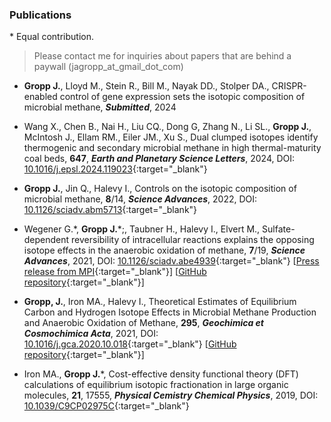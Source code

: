### Publications

\* Equal contribution.
> Please contact me for inquiries about papers that are behind a paywall (jagropp_at_gmail_dot_com)

- **Gropp J.**, Lloyd M., Stein R., Bill M., Nayak DD., Stolper DA., CRISPR-enabled control of gene expression sets the isotopic composition of microbial methane, ***Submitted***, 2024

- Wang X., Chen B., Nai H., Liu CQ., Dong G, Zhang N., Li SL., **Gropp J.**, McIntosh J., Ellam RM., Eiler JM., Xu S., Dual clumped isotopes identify thermogenic and secondary microbial methane in high thermal-maturity coal beds, **647**, ***Earth and Planetary Science Letters***, 2024, DOI: [10.1016/j.epsl.2024.119023](https://doi.org/10.1016/j.epsl.2024.119023){:target="_blank"}

- **Gropp J.**, Jin Q., Halevy I., Controls on the isotopic composition of microbial methane, **8**/14, ***Science Advances***, 2022, DOI: [10.1126/sciadv.abm5713](https://www.science.org/doi/10.1126/sciadv.abm5713){:target="_blank"}

- Wegener G.\*, **Gropp J.**\*;, Taubner H., Halevy I., Elvert M., Sulfate-dependent reversibility of intracellular reactions explains the opposing isotope effects in the anaerobic oxidation of methane, **7**/19, ***Science Advances***, 2021, DOI: [10.1126/sciadv.abe4939](http://doi.org/10.1126/sciadv.abe4939){:target="_blank"} [[Press release from MPI](https://www.mpi-bremen.de/en/Strange-isotopes-Scientists-from-Germany-and-Israel-explain-a-methane-isotope-paradox-of-the-seafloor.html){:target="_blank"}] [[GitHub repository](https://github.com/jagropp/AOM.bioiso.model){:target="_blank"}]

- **Gropp, J.**, Iron MA., Halevy I., Theoretical Estimates of Equilibrium Carbon and Hydrogen Isotope Effects in Microbial Methane Production and Anaerobic Oxidation of Methane, **295**, ***Geochimica et Cosmochimica Acta***, 2021, DOI: [10.1016/j.gca.2020.10.018](https://doi.org/10.1016/j.gca.2020.10.018){:target="_blank"} [[GitHub repository](https://github.com/jagropp/EFFs.GCA.2020){:target="_blank"}]

- Iron MA., **Gropp J.**\*, Cost-effective density functional theory (DFT) calculations of equilibrium isotopic fractionation in large organic molecules, **21**, 17555, ***Physical Cemistry Chemical Physics***, 2019, DOI: [10.1039/C9CP02975C](https://doi.org/10.1039/C9CP02975C){:target="_blank"}
